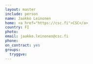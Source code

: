 ```yaml
---
layout: master
include: person
name: Jaakko Leinonen
home: <a href="https://csc.fi">CSC</a>
country: FI
photo:
email: jaakko.leinonen@csc.fi
phone:
on_contract: yes
groups:
  tryggve:
---
```

